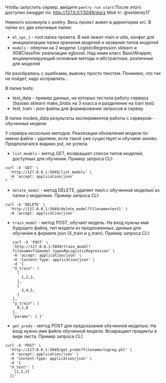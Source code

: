 Чтобы запустить сервер, введите
`poetry run start`
После этого доступен swagger по:
http://127.0.0.1:5049/docs
Мой тг: @selderey17

Немного косякнула с poetry. Весь проект живет в директории src. 
В папке src две ключевые папки:
* `ml_ops_1` - root папка проекта. В ней лежит main и utils, конфиг для инициализации папки хранения моделей и названия типов моделей
* `models` - обертки на 2 модели: LogisticRegression sklearn и XGBClassifier реализации xgboost. Над ними класс BasicWrapper, инцииализирующий основные методы и абстрактные, различные для моделей

Не разобралась с ошибками, вывожу просто текстом. Понимаю, что так не пойдет, надо исправлять...

В папке tests:
* test_data - пример данных, на которых тестила работу сервера (базово sklearn make_blobs на 3 класса и разделение на train test)
* test, train - json файлы для формирования запросов в сервер

В папке models_data результаты экспериментов работы с сервером - обученные модели

У сервера несколько методов. Реализация обновления модели по имени файла - удаляем, если такой уже существует и обучаем заново. Предполагался видимо put, не успела.
* `list_models` - метод GET, возвращает список типов моделей, доступных для обучения. Пример запроса CLI:
```
curl -X 'GET' \
  'http://127.0.0.1:5049/list_models' \
  -H 'accept: application/json'
* ``
```

* `delete_model` - метод DELETE, удаляет пикл с обученной моделью из папки с моделями. Пример запроса CLI:
```
curl -X 'DELETE' \
  'http://127.0.0.1:5049/delete_model?filename=test1' \
  -H 'accept: application/json'
```

* `train_model` - метод POST, обучает модель. На вход нужны имя будущего файла, тип модели из предложенных, данные для обучения в формате json (X_train и y_train). Пример запроса CLI:
  ```
  curl -X 'POST' \
  'http://127.0.0.1:5049/train_model?filename=f1&model_type=MyLogisticRegression' \
  -H 'accept: application/json' \
  -H 'Content-Type: application/json' \
  -d '{
  "X_train": [
    [
      1,2,3,
    ],
    [
      3,4,5,
    ]
  ],
  "y_train": [
    0,1,0
  ],
  "params": { }'
  ```

* `get_preds` - метод POST для предсказания обученной моделью. На вход нужно имя файла обученной модели. Возвращает предикты в виде листа. Пример запроса CLI:

```
curl -X 'POST' \
  'http://127.0.0.1:5049/get_preds?filename=logreg.pkl' \
  -H 'accept: application/json' \
  -H 'Content-Type: application/json' \
  -d '{
  "X_test": [
    [1,2,3]
  ]}'
```
